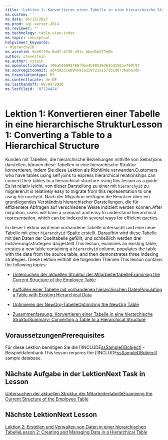 ```yaml
---
title: 'Lektion 1: Konvertieren einer Tabelle in eine hierarchische Struktur | Microsoft-Dokumentation'
ms.custom: ''
ms.date: 06/13/2017
ms.prod: sql-server-2014
ms.reviewer: ''
ms.technology: table-view-index
ms.topic: conceptual
helpviewer_keywords:
- HierarchyID
ms.assetid: 5ee6f19a-6dd7-4730-a91c-bbed1bd77e0b
author: stevestein
ms.author: sstein
ms.openlocfilehash: 196a546093786f9be4b88536763b3150ae750f97
ms.sourcegitcommit: ad4d92dce894592a259721a1571b1d8736abacdb
ms.translationtype: MT
ms.contentlocale: de-DE
ms.lasthandoff: 08/04/2020
ms.locfileid: "87724474"
---
```

# <a name="lesson-1-converting-a-table-to-a-hierarchical-structure"></a><span data-ttu-id="36207-102">Lektion 1: Konvertieren einer Tabelle in eine hierarchische Struktur</span><span class="sxs-lookup"><span data-stu-id="36207-102">Lesson 1: Converting a Table to a Hierarchical Structure</span></span>
  <span data-ttu-id="36207-103">Kunden mit Tabellen, die hierarchische Beziehungen mithilfe von Selbstjoins darstellen, können diese Tabellen in eine hierarchische Struktur konvertieren, indem Sie diese Lektion als Richtlinie verwenden.</span><span class="sxs-lookup"><span data-stu-id="36207-103">Customers who have tables using self joins to express hierarchical relationships can convert their tables to a hierarchical structure using this lesson as a guide.</span></span> <span data-ttu-id="36207-104">Es ist relativ leicht, von dieser Darstellung zu einer mit `hierarchyid` zu migrieren.</span><span class="sxs-lookup"><span data-stu-id="36207-104">It is relatively easy to migrate from this representation to one using `hierarchyid`.</span></span> <span data-ttu-id="36207-105">Nach der Migration verfügen die Benutzer über ein grundlegendes Verständnis hierarchischer Darstellungen, die für effizientere Abfragen auf verschiedene Weise indiziert werden können.</span><span class="sxs-lookup"><span data-stu-id="36207-105">After migration, users will have a compact and easy to understand hierarchical representation, which can be indexed in several ways for efficient queries.</span></span>  
  
 <span data-ttu-id="36207-106">In dieser Lektion wird eine vorhandene Tabelle untersucht und eine neue Tabelle mit einer `hierarchyid`-Spalte erstellt. Daraufhin wird diese Tabelle mit den Daten der Quelltabelle gefüllt, und schließlich werden drei Indizierungsstrategien dargestellt.</span><span class="sxs-lookup"><span data-stu-id="36207-106">This lesson, examines an existing table, creates a new table containing a `hierarchyid` column, populates the table with the data from the source table, and then demonstrates three indexing strategies.</span></span> <span data-ttu-id="36207-107">Diese Lektion enthält die folgenden Themen:</span><span class="sxs-lookup"><span data-stu-id="36207-107">This lesson contains the following topics:</span></span>  
  
-   [<span data-ttu-id="36207-108">Untersuchen der aktuellen Struktur der Mitarbeitertabelle</span><span class="sxs-lookup"><span data-stu-id="36207-108">Examining the Current Structure of the Employee Table</span></span>](lesson-1-1-examining-the-current-structure-of-the-employee-table.md)  
  
-   [<span data-ttu-id="36207-109">Auffüllen einer Tabelle mit vorhandenen hierarchischen Daten</span><span class="sxs-lookup"><span data-stu-id="36207-109">Populating a Table with Existing Hierarchical Data</span></span>](lesson-1-2-populating-a-table-with-existing-hierarchical-data.md)  
  
-   [<span data-ttu-id="36207-110">Optimieren der NewOrg-Tabelle</span><span class="sxs-lookup"><span data-stu-id="36207-110">Optimizing the NewOrg Table</span></span>](lesson-1-3-optimizing-the-neworg-table.md)  
  
-   [<span data-ttu-id="36207-111">Zusammenfassung: Konvertieren einer Tabelle in eine hierarchische Struktur</span><span class="sxs-lookup"><span data-stu-id="36207-111">Summary: Converting a Table to a Hierarchical Structure</span></span>](lesson-1-4-summary-converting-a-table-to-a-hierarchical-structure.md)  
  
## <a name="prerequisites"></a><span data-ttu-id="36207-112">Voraussetzungen</span><span class="sxs-lookup"><span data-stu-id="36207-112">Prerequisites</span></span>  
 <span data-ttu-id="36207-113">Für diese Lektion benötigen Sie die [!INCLUDE[ssSampleDBobject](../../includes/sssampledbobject-md.md)] -Beispieldatenbank.</span><span class="sxs-lookup"><span data-stu-id="36207-113">This lesson requires the [!INCLUDE[ssSampleDBobject](../../includes/sssampledbobject-md.md)] sample database.</span></span>  
  
## <a name="next-task-in-lesson"></a><span data-ttu-id="36207-114">Nächste Aufgabe in der Lektion</span><span class="sxs-lookup"><span data-stu-id="36207-114">Next Task in Lesson</span></span>  
 [<span data-ttu-id="36207-115">Untersuchen der aktuellen Struktur der Mitarbeitertabelle</span><span class="sxs-lookup"><span data-stu-id="36207-115">Examining the Current Structure of the Employee Table</span></span>](lesson-1-1-examining-the-current-structure-of-the-employee-table.md)  
  
## <a name="next-lesson"></a><span data-ttu-id="36207-116">Nächste Lektion</span><span class="sxs-lookup"><span data-stu-id="36207-116">Next Lesson</span></span>  
 [<span data-ttu-id="36207-117">Lektion 2: Erstellen und Verwalten von Daten in einer hierarchischen Tabelle</span><span class="sxs-lookup"><span data-stu-id="36207-117">Lesson 2: Creating and Managing Data in a Hierarchical Table</span></span>](lesson-2-creating-and-managing-data-in-a-hierarchical-table.md)  
  
  
